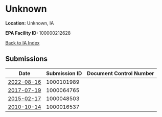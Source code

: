 # Unknown

**Location:** Unknown, IA

**EPA Facility ID:** 100000212628

[Back to IA Index](../../index.md)

## Submissions

| Date | Submission ID | Document Control Number |
|------|--------------|-------------------------|
| [2022-08-16](submissions/1000101989.md) | 1000101989 |  |
| [2017-07-19](submissions/1000064765.md) | 1000064765 |  |
| [2015-02-17](submissions/1000048503.md) | 1000048503 |  |
| [2010-10-14](submissions/1000016537.md) | 1000016537 |  |

